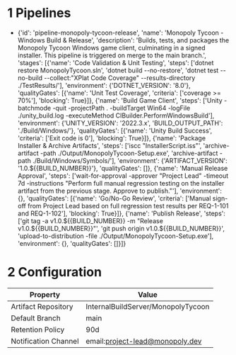 # 1 Pipelines

- {'id': 'pipeline-monopoly-tycoon-release', 'name': 'Monopoly Tycoon - Windows Build & Release', 'description': 'Builds, tests, and packages the Monopoly Tycoon Windows game client, culminating in a signed installer. This pipeline is triggered on merge to the main branch.', 'stages': [{'name': 'Code Validation & Unit Testing', 'steps': ['dotnet restore MonopolyTycoon.sln', 'dotnet build --no-restore', 'dotnet test --no-build --collect:"XPlat Code Coverage" --results-directory ./TestResults/'], 'environment': {'DOTNET_VERSION': '8.0'}, 'qualityGates': [{'name': 'Unit Test Coverage', 'criteria': ['coverage >= 70%'], 'blocking': True}]}, {'name': 'Build Game Client', 'steps': ['Unity -batchmode -quit -projectPath . -buildTarget Win64 -logFile ./unity_build.log -executeMethod CIBuilder.PerformWindowsBuild'], 'environment': {'UNITY_VERSION': '2022.3.x', 'BUILD_OUTPUT_PATH': './Build/Windows/'}, 'qualityGates': [{'name': 'Unity Build Success', 'criteria': ['Exit code is 0'], 'blocking': True}]}, {'name': 'Package Installer & Archive Artifacts', 'steps': ['iscc "InstallerScript.iss"', 'archive-artifact -path ./Output/MonopolyTycoon-Setup.exe', 'archive-artifact -path ./Build/Windows/Symbols/'], 'environment': {'ARTIFACT_VERSION': '1.0.${{BUILD_NUMBER}}'}, 'qualityGates': []}, {'name': 'Manual Release Approval', 'steps': ['wait-for-approval -approver "Project Lead" -timeout 7d -instructions "Perform full manual regression testing on the installer artifact from the previous stage. Approve to publish."'], 'environment': {}, 'qualityGates': [{'name': 'Go/No-Go Review', 'criteria': ['Manual sign-off from Project Lead based on full regression test results per REQ-1-101 and REQ-1-102'], 'blocking': True}]}, {'name': 'Publish Release', 'steps': ['git tag -a v1.0.${{BUILD_NUMBER}} -m "Release v1.0.${{BUILD_NUMBER}}"', 'git push origin v1.0.${{BUILD_NUMBER}}', 'upload-to-distribution -file ./Output/MonopolyTycoon-Setup.exe'], 'environment': {}, 'qualityGates': []}]}

# 2 Configuration

| Property | Value |
|----------|-------|
| Artifact Repository | InternalBuildServer/MonopolyTycoon |
| Default Branch | main |
| Retention Policy | 90d |
| Notification Channel | email:project-lead@monopoly.dev |

